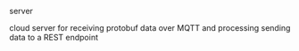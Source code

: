 server

cloud server for receiving protobuf data over MQTT and processing sending data
to a REST endpoint

